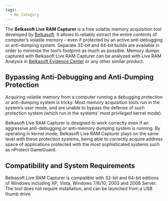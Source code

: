 ```yaml
---
tags:
  - No Category
---
```

The **Belkasoft Live RAM Capturer** is a free volatile memory
acquisition tool developed by [Belkasoft](belkasoft.md). It
allows to reliably extract the entire contents of computer’s volatile
memory – even if protected by an active anti-debugging or anti-dumping
system. Separate 32-bit and 64-bit builds are available in order to
minimize the tool’s footprint as much as possible. Memory dumps captured
with Belkasoft Live RAM Capturer can be analyzed with Live RAM Analysis
in [Belkasoft Evidence Center](belkasoft_evidence_center.md) or
any other similar product.

## Bypassing Anti-Debugging and Anti-Dumping Protection

Acquiring volatile memory from a computer running a debugging protection
or anti-dumping system is tricky. Most memory acquisition tools run in
the system’s user mode, and are unable to bypass the defense of such
protection system (which run in the systems’ most privileged kernel
mode).

Belkasoft Live RAM Capturer is designed to work correctly even if an
aggressive anti-debugging or anti-memory dumping system is running. By
operating in kernel mode, Belkasoft Live RAM Capturer plays on the same
level with these protection systems, being able to correctly acquire
address space of applications protected with the most sophisticated
systems such as nProtect GameGuard.

## Compatibility and System Requirements

Belkasoft Live RAM Capturer is compatible with 32-bit and 64-bit
editions of Windows including XP, Vista, Windows 7/8/10, 2003 and 2008
Server. The tool does not require installation, and can be launched from
a USB thumb drive.